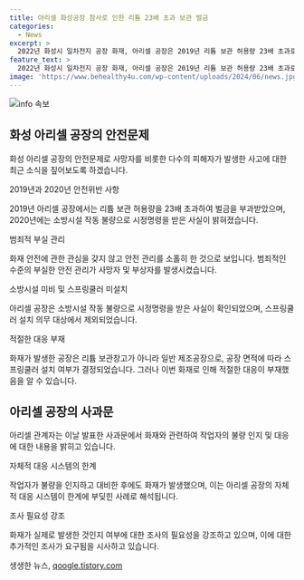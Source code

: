 ```yaml
---
title: 아리셀 화성공장 참사로 인한 리튬 23배 초과 보관 벌금
categories:
  - News
excerpt: >
  2022년 화성시 일차전지 공장 화재, 아리셀 공장은 2019년 리튬 보관 허용량 23배 초과로 벌금 처분받고, 2020년 소방시설 작동 불량으로 시정명령 조치를 받았다. 화재가 발생한 공장은 스프링쿨러 설치 대상이 아니었으며, 화재 신고 기록이 없다. 이에 대해 아리셀은 작업자의 불량을 자체적으로 발견하고 대비했으며, 화재가 발생한 후 진화했다고 설명했다. 이에 대한 법 위반 여부에 대해서는 추후 조치할 예정이다.
feature_text: >
  2022년 화성시 일차전지 공장 화재, 아리셀 공장은 2019년 리튬 보관 허용량 23배 초과로 벌금 처분받고, 2020년 소방시설 작동 불량으로 시정명령 조치를 받았다. 화재가 발생한 공장은 스프링쿨러 설치 대상이 아니었으며, 화재 신고 기록이 없다. 이에 대해 아리셀은 작업자의 불량을 자체적으로 발견하고 대비했으며, 화재가 발생한 후 진화했다고 설명했다. 이에 대한 법 위반 여부에 대해서는 추후 조치할 예정이다.
image: 'https://www.behealthy4u.com/wp-content/uploads/2024/06/news.jpg'
---
```


<p><img src="https://www.behealthy4u.com/wp-content/uploads/2024/06/news.jpg" alt="info 속보" /></p>

<h2 data-ke-size="size26">화성 아리셀 공장의 안전문제</h2>

<p>화성 아리셀 공장의 안전문제로 사망자를 비롯한 다수의 피해자가 발생한 사고에 대한 최근 소식을 짚어보도록 하겠습니다.</p>

<p data-ke-size="size16">2019년과 2020년 안전위반 사항</p>

<p>2019년 아리셀 공장에서는 리튬 보관 허용량을 23배 초과하여 벌금을 부과받았으며, 2020년에는 소방시설 작동 불량으로 시정명령을 받은 사실이 밝혀졌습니다.</p>

<p data-ke-size="size16">범죄적 부실 관리</p>

<p>화재 안전에 관한 관심을 갖지 않고 안전 관리를 소홀히 한 것으로 보입니다. 범죄적인 수준의 부실한 안전 관리가 사망자 및 부상자를 발생시켰습니다.</p>

<p data-ke-size="size16">소방시설 미비 및 스프링쿨러 미설치</p>

<p>아리셀 공장은 소방시설 작동 불량으로 시정명령을 받은 사실이 확인되었으며, 스프링쿨러 설치 의무 대상에서 제외되었습니다.</p>

<p data-ke-size="size16">적절한 대응 부재</p>

<p>화재가 발생한 공장은 리튬 보관창고가 아니라 일반 제조공장으로, 공장 면적에 따라 스프링쿨러 설치 여부가 결정되었습니다. 그러나 이번 화재로 인해 적절한 대응이 부재했음을 알 수 있습니다.</p>

<h2 data-ke-size="size26">아리셀 공장의 사과문</h2>

<p>아리셀 관계자는 이날 발표한 사과문에서 화재와 관련하여 작업자의 불량 인지 및 대응에 대한 내용을 밝히고 있습니다.</p>

<p data-ke-size="size16">자체적 대응 시스템의 한계</p>

<p>작업자가 불량을 인지하고 대비한 후에도 화재가 발생했으며, 이는 아리셀 공장의 자체적 대응 시스템이 한계에 부딪힌 사례로 해석됩니다.</p>

<p data-ke-size="size16">조사 필요성 강조</p>

<p>화재가 실제로 발생한 것인지 여부에 대한 조사의 필요성을 강조하고 있으며, 이에 대한 추가적인 조사가 요구됨을 시사하고 있습니다.</p>
생생한 뉴스, <a href="https://qoogle.tistory.com" rel="dofollow">qoogle.tistory.com</a>


